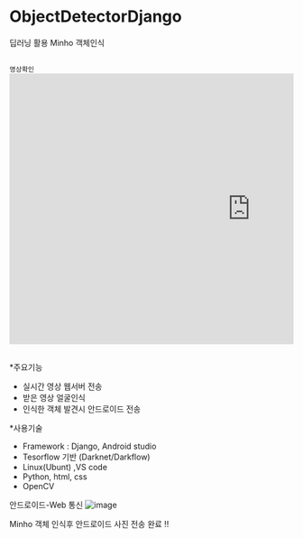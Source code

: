 # ObjectDetectorDjango

딥러닝 활용 Minho 객체인식

<pre>
<code>
영상확인
<iframe width="853" height="480" src="https://www.youtube.com/embed/WCkL0pxpv64" frameborder="0" allow="accelerometer; autoplay; encrypted-media; gyroscope; picture-in-picture" allowfullscreen></iframe>
</code>
</pre>
*주요기능
- 실시간 영상 웹서버 전송
- 받은 영상 얼굴인식
- 인식한 객체 발견시 안드로이드 전송

*사용기술
- Framework : Django, Android studio
- Tesorflow 기반 (Darknet/Darkflow)
- Linux(Ubunt) ,VS code
- Python, html, css
- OpenCV

안드로이드-Web 통신
![image](https://user-images.githubusercontent.com/44541794/62423062-6ccc0c80-b6f7-11e9-8188-66b829b648d9.png)

Minho 객체 인식후 안드로이드 사진 전송 완료 !!


